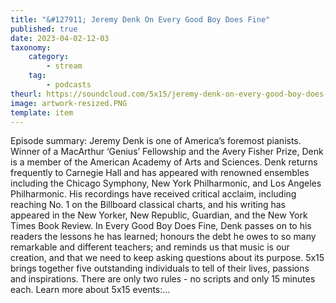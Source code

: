```yaml
---
title: "&#127911; Jeremy Denk On Every Good Boy Does Fine"
published: true
date: 2023-04-02-12-03
taxonomy:
    category:
        - stream
    tag:
        - podcasts
theurl: https://soundcloud.com/5x15/jeremy-denk-on-every-good-boy-does-fine
image: artwork-resized.PNG
template: item
---
```


Episode summary: Jeremy Denk is one of America&rsquo;s foremost pianists. Winner of a MacArthur &lsquo;Genius&rsquo; Fellowship and the Avery Fisher Prize, Denk is a member of the American Academy of Arts and Sciences. Denk returns frequently to Carnegie Hall and has appeared with renowned ensembles including the Chicago Symphony, New York Philharmonic, and Los Angeles Philharmonic. His recordings have received critical acclaim, including reaching No. 1 on the Billboard classical charts, and his writing has appeared in the New Yorker, New Republic, Guardian, and the New York Times Book Review. In Every Good Boy Does Fine, Denk passes on to his readers the lessons he has learned; honours the debt he owes to so many remarkable and different teachers; and reminds us that music is our creation, and that we need to keep asking questions about its purpose. 5x15 brings together five outstanding individuals to tell of their lives, passions and inspirations. There are only two rules - no scripts and only 15 minutes each. Learn more about 5x15 events:&hellip;
